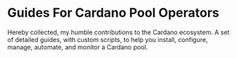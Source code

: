 # Guides For Cardano Pool Operators

Hereby collected, my humble contributions to the Cardano ecosystem. A set of detailed guides, with custom scripts, to help you install, configure, manage, automate, and monitor a  Cardano pool.
